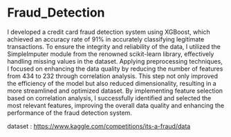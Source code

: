 # Fraud_Detection

I developed a credit card fraud detection system using XGBoost, which achieved an accuracy rate of 91% in accurately classifying legitimate transactions. To ensure the integrity and reliability of the data, I utilized the SimpleImputer module from the renowned scikit-learn library, effectively handling missing values in the dataset. Applying preprocessing techniques, I focused on enhancing the data quality by reducing the number of features from 434 to 232 through correlation analysis. This step not only improved the efficiency of the model but also reduced dimensionality, resulting in a more streamlined and optimized dataset. By implementing feature selection based on correlation analysis, I successfully identified and selected the most relevant features, improving the overall data quality and enhancing the performance of the fraud detection system.

dataset : https://www.kaggle.com/competitions/its-a-fraud/data
